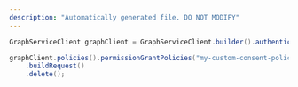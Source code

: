 ```yaml
---
description: "Automatically generated file. DO NOT MODIFY"
---
```

<!-- markdownlint-disable MD041 -->

```java
GraphServiceClient graphClient = GraphServiceClient.builder().authenticationProvider( authProvider ).buildClient();

graphClient.policies().permissionGrantPolicies("my-custom-consent-policy").includes("198d8d6b-ecf6-47bc-a3dd-eaa2fe0544c5")
    .buildRequest()
    .delete();
```
